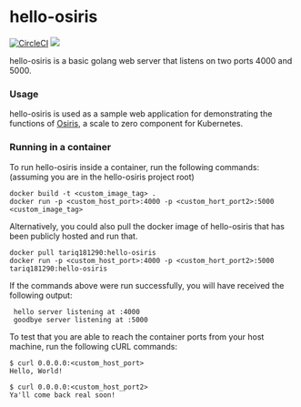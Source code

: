 # hello-osiris
[![CircleCI](https://circleci.com/gh/tariq1890/hello-osiris/tree/master.svg?style=svg)](https://circleci.com/gh/tariq1890/hello-osiris/tree/master)
[![](https://img.shields.io/docker/pulls/tariq181290/hello-osiris.svg)](https://cloud.docker.com/repository/docker/tariq181290/hello-osiris)

hello-osiris is a basic golang web server that listens on two ports 4000 and 5000.

### Usage

hello-osiris is used as a sample web application for demonstrating the functions of [Osiris](https://github.com/deislabs/osiris), a scale to zero component for Kubernetes.

### Running in a container

To run hello-osiris inside a container, run the following commands: (assuming you are in the hello-osiris project root)

```
docker build -t <custom_image_tag> .
docker run -p <custom_host_port>:4000 -p <custom_hort_port2>:5000 <custom_image_tag>
```

Alternatively, you could also pull the docker image of hello-osiris that has been publicly hosted and run that.

```
docker pull tariq181290:hello-osiris
docker run -p <custom_host_port>:4000 -p <custom_hort_port2>:5000 tariq181290:hello-osiris
```

If the commands above were run successfully, you will have received the following output:
```
 hello server listening at :4000
 goodbye server listening at :5000
```

To test that you are able to reach the container ports from your host machine, run the following cURL commands:

```
$ curl 0.0.0.0:<custom_host_port>
Hello, World!

$ curl 0.0.0.0:<custom_host_port2>
Ya'll come back real soon!
```



